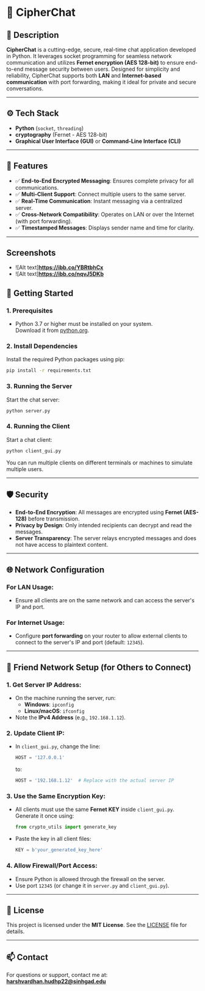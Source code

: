 # 🔐 CipherChat

## 📌 Description

**CipherChat** is a cutting-edge, secure, real-time chat application developed in Python. It leverages socket programming for seamless network communication and utilizes **Fernet encryption (AES 128-bit)** to ensure end-to-end message security between users. Designed for simplicity and reliability, CipherChat supports both **LAN** and **Internet-based communication** with port forwarding, making it ideal for private and secure conversations.

---

## ⚙️ Tech Stack

- **Python** (`socket`, `threading`)
- **cryptography** (Fernet - AES 128-bit)
- **Graphical User Interface (GUI)** or **Command-Line Interface (CLI)**

---

## 🔐 Features

- ✅ **End-to-End Encrypted Messaging**: Ensures complete privacy for all communications.  
- ✅ **Multi-Client Support**: Connect multiple users to the same server.  
- ✅ **Real-Time Communication**: Instant messaging via a centralized server.  
- ✅ **Cross-Network Compatibility**: Operates on LAN or over the Internet (with port forwarding).  
- ✅ **Timestamped Messages**: Displays sender name and time for clarity.  

---

## Screenshots
- ![Alt text]**https://ibb.co/YBRtbhCx**
- ![Alt text]**https://ibb.co/nqvJ5DKb**


## 🚀 Getting Started

### 1. Prerequisites
- Python 3.7 or higher must be installed on your system.  
  Download it from [python.org](https://www.python.org/).

### 2. Install Dependencies
Install the required Python packages using pip:
```bash
pip install -r requirements.txt
```

### 3. Running the Server
Start the chat server:
```bash
python server.py
```

### 4. Running the Client
Start a chat client:
```bash
python client_gui.py
```
You can run multiple clients on different terminals or machines to simulate multiple users.

---

## 🛡️ Security

- **End-to-End Encryption**: All messages are encrypted using **Fernet (AES-128)** before transmission.  
- **Privacy by Design**: Only intended recipients can decrypt and read the messages.  
- **Server Transparency**: The server relays encrypted messages and does not have access to plaintext content.  

---

## 🌐 Network Configuration

### For LAN Usage:
- Ensure all clients are on the same network and can access the server's IP and port.

### For Internet Usage:
- Configure **port forwarding** on your router to allow external clients to connect to the server's IP and port (default: `12345`).

---

## 📡 Friend Network Setup (for Others to Connect)

### 1. Get Server IP Address:
- On the machine running the server, run:
  - **Windows**: `ipconfig`
  - **Linux/macOS**: `ifconfig`
- Note the **IPv4 Address** (e.g., `192.168.1.12`).

### 2. Update Client IP:
- In `client_gui.py`, change the line:
  ```python
  HOST = '127.0.0.1'
  ```
  to:
  ```python
  HOST = '192.168.1.12'  # Replace with the actual server IP
  ```

### 3. Use the Same Encryption Key:
- All clients must use the same **Fernet KEY** inside `client_gui.py`. Generate it once using:
  ```python
  from crypto_utils import generate_key
  ```
- Paste the key in all client files:
  ```python
  KEY = b'your_generated_key_here'
  ```

### 4. Allow Firewall/Port Access:
- Ensure Python is allowed through the firewall on the server.
- Use port `12345` (or change it in `server.py` and `client_gui.py`).

---

## 📄 License

This project is licensed under the **MIT License**. See the [LICENSE](LICENSE) file for details.

---

## 📫 Contact

For questions or support, contact me at: **harshvardhan.hudhp22@sinhgad.edu**
